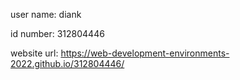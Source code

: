 user name: diank 

id number: 312804446 

website url: https://web-development-environments-2022.github.io/312804446/ 

